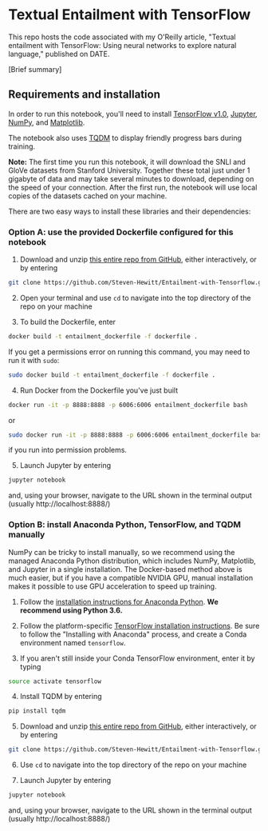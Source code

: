 # Textual Entailment with TensorFlow

This repo hosts the code associated with my O'Reilly article, "Textual entailment with TensorFlow: Using neural networks to explore natural language," published on DATE.

[Brief summary]

## Requirements and installation
In order to run this notebook, you'll need to install [TensorFlow v1.0](https://www.tensorflow.org/), [Jupyter](http://jupyter.org/), [NumPy](http://www.numpy.org/), and [Matplotlib](http://matplotlib.org/).

The notebook also uses [TQDM](https://pypi.python.org/pypi/tqdm) to display friendly progress bars during training.

**Note:** The first time you run this notebook, it will download the SNLI and GloVe datasets from Stanford University. Together these total just under 1 gigabyte of data and may take several minutes to download, depending on the speed of your connection. After the first run, the notebook will use local copies of the datasets cached on your machine.

There are two easy ways to install these libraries and their dependencies:

### Option A: use the provided Dockerfile configured for this notebook

1. Download and unzip [this entire repo from GitHub](https://github.com/Steven-Hewitt/Entailment-with-Tensorflow), either interactively, or by entering
```bash
git clone https://github.com/Steven-Hewitt/Entailment-with-Tensorflow.git
```

2. Open your terminal and use `cd` to navigate into the top directory of the repo on your machine

3. To build the Dockerfile, enter
```bash
docker build -t entailment_dockerfile -f dockerfile .
```
If you get a permissions error on running this command, you may need to run it with `sudo`:
```bash
sudo docker build -t entailment_dockerfile -f dockerfile .
```

4. Run Docker from the Dockerfile you've just built
```bash
docker run -it -p 8888:8888 -p 6006:6006 entailment_dockerfile bash
```
or
```bash
sudo docker run -it -p 8888:8888 -p 6006:6006 entailment_dockerfile bash
```
if you run into permission problems.

5. Launch Jupyter by entering
```bash
jupyter notebook
```
and, using your browser, navigate to the URL shown in the terminal output (usually http://localhost:8888/)

### Option B: install Anaconda Python, TensorFlow, and TQDM manually
NumPy can be tricky to install manually, so we recommend using the managed Anaconda Python distribution, which includes NumPy, Matplotlib, and Jupyter in a single installation. The Docker-based method above is much easier, but if you have a compatible NVIDIA GPU, manual installation makes it possible to use GPU acceleration to speed up training.

1. Follow the [installation instructions for Anaconda Python](https://www.continuum.io/downloads). **We recommend using Python 3.6.**

2. Follow the platform-specific [TensorFlow installation instructions](https://www.tensorflow.org/install/). Be sure to follow the "Installing with Anaconda" process, and create a Conda environment named `tensorflow`.

3. If you aren't still inside your Conda TensorFlow environment, enter it by typing
```bash
source activate tensorflow
```

4. Install TQDM by entering
```bash
pip install tqdm
```

5. Download and unzip [this entire repo from GitHub](https://github.com/Steven-Hewitt/Entailment-with-Tensorflow), either interactively, or by entering
```bash
git clone https://github.com/Steven-Hewitt/Entailment-with-Tensorflow.git
```

6. Use `cd` to navigate into the top directory of the repo on your machine

7. Launch Jupyter by entering
```bash
jupyter notebook
```
and, using your browser, navigate to the URL shown in the terminal output (usually http://localhost:8888/)
